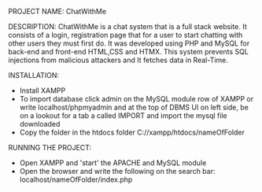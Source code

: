 PROJECT NAME:
ChatWithMe

DESCRIPTION:
ChatWithMe is a chat system that is a full stack website. It consists of a login, registration page that for a user to start chatting with other users they must first do. It was developed using PHP and MySQL for back-end and front-end HTML,CSS and HTMX. This system prevents SQL injections from malicious attackers and It fetches data in Real-Time.

INSTALLATION:
* Install XAMPP
* To import database click admin on the MySQL module row of XAMPP or write localhost/phpmyadmin and at the top of DBMS UI on left side, be on a lookout for a tab a called IMPORT and import the mysql file downloaded
* Copy the folder in the htdocs folder C://xampp/htdocs/nameOfFolder

RUNNING THE PROJECT:
* Open XAMPP and 'start' the APACHE and MySQL module
* Open the browser and write the following on the search bar: localhost/nameOfFolder/index.php
